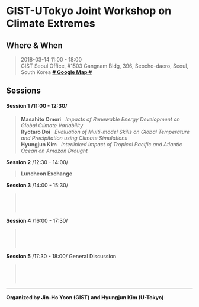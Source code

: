 # GIST-UTokyo Joint Workshop on Climate Extremes

## Where & When 	
  > 2018-03-14 11:00 - 18:00 <br />
  > GIST Seoul Office, #1503 Gangnam Bldg, 396, Seocho-daero, Seoul, South Korea [**# Google Map #**](https://goo.gl/maps/EqFeJZRTqbn)

## Sessions 

#### **Session 1** /11:00 - 12:30/

  > **Masahito Omori** &nbsp;&nbsp;_Impacts of Renewable Energy Development on Global Climate Variability_<br />
  > **Ryotaro Doi**    &nbsp;&nbsp;_Evaluation of Multi-model Skills on Global Temperature and Precipitation using Climate Simulations_<br />
  > **Hyungjun Kim**   &nbsp;&nbsp;_Interlinked Impact of Tropical Pacific and Atlantic Ocean on Amazon Drought_

**Session 2** /12:30 - 14:00/	
  > **Luncheon Exchange**

**Session 3** /14:00 - 15:30/
  > <br />
  > <br />
  > <br />

**Session 4** /16:00 - 17:30/	
  > <br />
  > <br />
  > <br />

**Session 5** /17:30 - 18:00/	General Discussion
  > <br />
  > <br />
  > <br />

--------------------------------------------------------------
__Organized by Jin-Ho Yoon (GIST) and Hyungjun Kim (U-Tokyo)__
<!--stackedit_data:
eyJoaXN0b3J5IjpbLTg5NzExNzI5XX0=
-->
